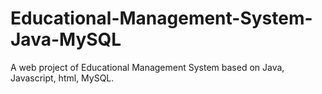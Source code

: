 # Educational-Management-System-Java-MySQL
A web project of Educational Management System based on Java, Javascript, html, MySQL.
